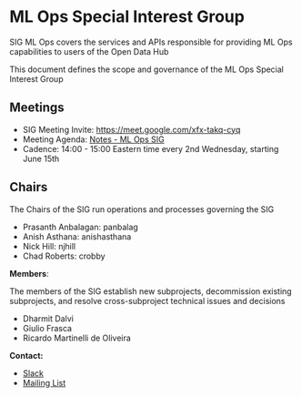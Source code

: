 # ML Ops Special Interest Group

SIG ML Ops covers the services and APIs responsible for providing ML Ops capabilities to users of the Open Data Hub

This document defines the scope and governance of the ML Ops Special Interest Group

## Meetings

* SIG Meeting Invite: <https://meet.google.com/xfx-takq-cyq>
* Meeting Agenda: [Notes - ML Ops SIG](https://docs.google.com/document/d/1FRgjYrr6q-phoeopC6Nl8c4AX2uma7oOXn6vNkBZ7Qg/edit)
* Cadence: 14:00 - 15:00 Eastern time every 2nd Wednesday, starting June 15th

## Chairs

The Chairs of the SIG run operations and processes governing the SIG

* Prasanth Anbalagan: panbalag
* Anish Asthana: anishasthana
* Nick Hill: njhill
* Chad Roberts: crobby

**Members**:

The members of the SIG establish new subprojects, decommission existing subprojects, and resolve cross-subproject technical issues and decisions

* Dharmit Dalvi
* Giulio Frasca
* Ricardo Martinelli de Oliveira

**Contact:**

* [Slack](https://join.slack.com/t/odh-io/shared_invite/zt-18ptx7far-SWO4jkDbuA7Sq8Mut3JbcA)
* [Mailing List](mailto:odh-community@googlegroups.com)
